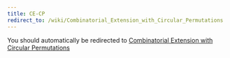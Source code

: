 ```yaml
---
title: CE-CP
redirect_to: /wiki/Combinatorial_Extension_with_Circular_Permutations
---
```


You should automatically be redirected to [Combinatorial Extension with Circular Permutations](/wiki/Combinatorial_Extension_with_Circular_Permutations)
